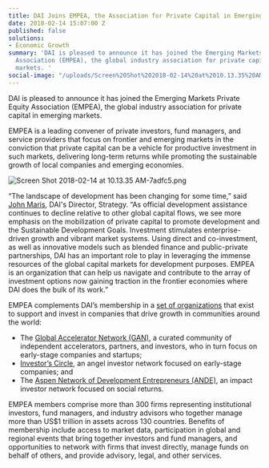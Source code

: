 ```yaml
---
title: DAI Joins EMPEA, the Association for Private Capital in Emerging Markets
date: 2018-02-14 15:07:00 Z
published: false
solutions:
- Economic Growth
summary: 'DAI is pleased to announce it has joined the Emerging Markets Private Equity
  Association (EMPEA), the global industry association for private capital in emerging
  markets. '
social-image: "/uploads/Screen%20Shot%202018-02-14%20at%2010.13.35%20AM.png"
---
```


DAI is pleased to announce it has joined the Emerging Markets Private Equity Association (EMPEA), the global industry association for private capital in emerging markets. 

EMPEA is a leading convener of private investors, fund managers, and service providers that focus on frontier and emerging markets in the conviction that private capital can be a vehicle for productive investment in such markets, delivering long-term returns while promoting the sustainable growth of local companies and emerging economies. 

![Screen Shot 2018-02-14 at 10.13.35 AM-7adfc5.png](/uploads/Screen%20Shot%202018-02-14%20at%2010.13.35%20AM-7adfc5.png)

“The landscape of development has been changing for some time,” said [John Maris](https://www.dai.com/who-we-are/our-team/john-maris), DAI's Director, Strategy. “As official development assistance continues to decline relative to other global capital flows, we see more emphasis on the mobilization of private capital to promote development and the Sustainable Development Goals. Investment stimulates enterprise-driven growth and vibrant market systems. Using direct and co-investment, as well as innovative models such as blended finance and public-private partnerships, DAI has an important role to play in leveraging the immense resources of the global capital markets for development purposes. EMPEA is an organization that can help us navigate and contribute to the array of investment options now gaining traction in the frontier economies where DAI does the bulk of its work.”

EMPEA complements DAI’s membership in a [set of organizations](https://www.dai.com/news/dai-joins-investors-circle-ande-global-leaders-in-mobilizing-investment-and-capital-for-small-and-growing-businesses) that exist to support and invest in companies that drive growth in communities around the world:

* The [Global Accelerator Network (GAN)](https://www.gan.co/), a curated community of independent accelerators, partners, and investors, who in turn focus on early-stage companies and startups;
* [Investor’s Circle](http://investorscircle.net/), an angel investor network focused on early-stage companies; and 
* The [Aspen Network of Development Entrepreneurs (ANDE)](http://www.andeglobal.org/), an impact investor network focused on social returns.

EMPEA members comprise more than 300 firms representing institutional investors, fund managers, and industry advisors who together manage more than US$1 trillion in assets across 130 countries. Benefits of membership include access to market data, participation in global and regional events that bring together investors and fund managers, and opportunities to network with firms that invest directly, manage funds on behalf of others, and provide advisory, legal, and other services.